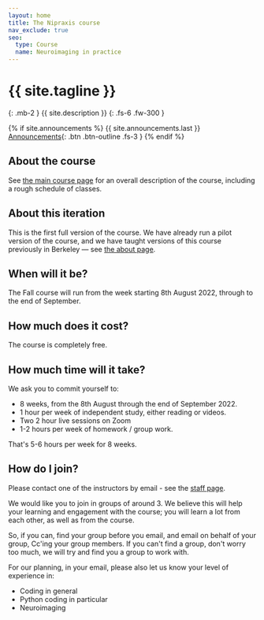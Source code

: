 ```yaml
---
layout: home
title: The Nipraxis course
nav_exclude: true
seo:
  type: Course
  name: Neuroimaging in practice
---
```


# {{ site.tagline }}
{: .mb-2 }
{{ site.description }}
{: .fs-6 .fw-300 }

{% if site.announcements %}
{{ site.announcements.last }}
[Announcements](announcements.md){: .btn .btn-outline .fs-3 }
{% endif %}

## About the course

See [the main course page](https://nipraxis.org) for an overall description of
the course, including a rough schedule of classes.

## About this iteration

This is the first full version of the course.  We have already run a pilot
version of the course, and we have taught versions of this course previously
in Berkeley — see [the about page](about#resources).

## When will it be?

The Fall course will run from the week starting 8th August 2022, through to the end of September.

## How much does it cost?

The course is completely free.

## How much time will it take?

We ask you to commit yourself to:

* 8 weeks, from the 8th August through the end of September 2022.
* 1 hour per week of independent study, either reading or videos.
* Two 2 hour live sessions on Zoom
* 1-2 hours per week of homework / group work.

That's 5-6 hours per week for 8 weeks.

## How do I join?

Please contact one of the instructors by email - see the [staff page](staff).

We would like you to join in groups of around 3.  We believe this will help
your learning and engagement with the course; you will learn a lot from each
other, as well as from the course.

So, if you can, find your group before you email, and email on behalf of your
group, Cc'ing your group members.  If you can't find a group, don't worry too
much, we will try and find you a group to work with.

For our planning, in your email, please also let us know your level of experience in:

* Coding in general
* Python coding in particular
* Neuroimaging
